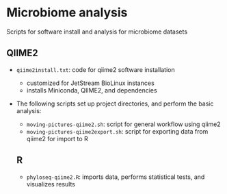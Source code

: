 # Microbiome analysis

Scripts for software install and analysis for microbiome datasets

## QIIME2
* `qiime2install.txt`: code for qiime2 software installation
  * customized for JetStream BioLinux instances
  * installs Miniconda, QIIME2, and dependencies
* The following scripts set up project directories, and perform the basic analysis:
  * `moving-pictures-qiime2.sh`: script for general workflow using qiime2
  * `moving-pictures-qiime2export.sh`: script for exporting data from qiime2 for import to R
  
  ## R
  * `phyloseq-qiime2.R`: imports data, performs statistical tests, and visualizes results
  
